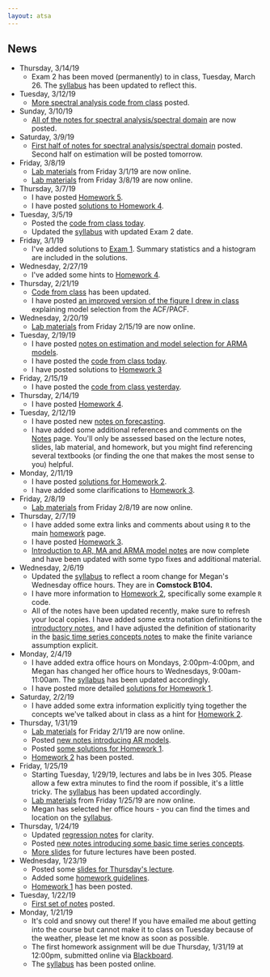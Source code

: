 ```yaml
---
layout: atsa
---
```


News
-------
* Thursday, 3/14/19
  - Exam 2 has been moved (permanently) to in class, Tuesday, March 26. The [syllabus](https://maryclare.github.io/atsa/content/syllabus.pdf)  has been updated to reflect this.
* Tuesday, 3/12/19
  - [More spectral analysis code from class](https://maryclare.github.io/atsa/content/code/code_3.R) posted. 
* Sunday, 3/10/19
  - [All of the notes for spectral analysis/spectral domain](https://maryclare.github.io/atsa/content/notes/notes_6.pdf) are now posted. 
* Saturday, 3/9/19
  - [First half of notes for spectral analysis/spectral domain](https://maryclare.github.io/atsa/content/notes/notes_6.pdf) posted. Second half on estimation will be posted tomorrow.
* Friday, 3/8/19
  - [Lab materials](https://github.com/maryclare/atsa/tree/master/content/labs/lab5) from Friday 3/1/19 are now online.
  - [Lab materials](https://github.com/maryclare/atsa/tree/master/content/labs/lab6) from Friday 3/8/19 are now online.
* Thursday, 3/7/19
    - I have posted [Homework 5](https://maryclare.github.io/atsa/content/homework/hw_5.pdf).
    - I have posted [solutions to Homework 4](https://maryclare.github.io/atsa/content/homework/hw_4_sol.pdf).
* Tuesday, 3/5/19
    - Posted the [code from class today](https://maryclare.github.io/atsa/content/code/code_3.R).
    - Updated the [syllabus](https://maryclare.github.io/atsa/content/syllabus.pdf) with updated Exam 2 date.
* Friday, 3/1/19
    - I've added solutions to [Exam 1](https://maryclare.github.io/atsa/content/exams/ex_1_sol.pdf). Summary statistics and a histogram are included in the solutions.
* Wednesday, 2/27/19
    - I've added some hints to [Homework 4](https://maryclare.github.io/atsa/content/homework/hw_4.pdf).
* Thursday, 2/21/19
    - [Code from class](https://github.com/maryclare/atsa/tree/master/content/code/code_2.R) has been updated.
    - I have posted [an improved version of the figure I drew in class](https://github.com/maryclare/atsa/tree/master/content/notes/model_select.pdf) explaining model selection from the ACF/PACF.
* Wednesday, 2/20/19
    - [Lab materials](https://github.com/maryclare/atsa/tree/master/content/labs/lab4) from Friday 2/15/19 are now online.
* Tuesday, 2/19/19
    - I have posted [notes on estimation and model selection for ARMA models](https://maryclare.github.io/atsa/content/notes/notes_5.pdf).
    - I have posted the [code from class today](https://maryclare.github.io/atsa/content/code/code_2.R).
    - I have posted solutions to [Homework 3](https://maryclare.github.io/atsa/content/homework/hw_3_sol.pdf)
* Friday, 2/15/19
    - I have posted the [code from class yesterday](https://maryclare.github.io/atsa/content/code/code_1.R).
* Thursday, 2/14/19
    - I have posted [Homework 4](https://maryclare.github.io/atsa/content/homework/hw_4.pdf).
* Tuesday, 2/12/19
    - I have posted new [notes on forecasting](https://maryclare.github.io/atsa/content/notes/notes_4.pdf).
    - I have added some additional references and comments on the [Notes](https://maryclare.github.io/atsa/notes.html) page. You'll only be assessed based on the lecture notes, slides, lab material, and homework, but you might find referencing several textbooks (or finding the one that makes the most sense to you) helpful.
* Monday, 2/11/19
    - I have posted [solutions for Homework 2](https://maryclare.github.io/atsa/content/homework/hw_2_sol.pdf).
    - I have added some clarifications to [Homework 3](https://maryclare.github.io/atsa/content/homework/hw_3.pdf).
* Friday, 2/8/19
    - [Lab materials](https://github.com/maryclare/atsa/tree/master/content/labs/lab3) from Friday 2/8/19 are now online.
* Thursday, 2/7/19
    - I have added some extra links and comments about using `R` to the main [homework](https://maryclare.github.io/atsa/homework.html) page.
    - I have posted [Homework 3](https://maryclare.github.io/atsa/content/homework/hw_3.pdf).
    - [Introduction to AR, MA and ARMA model notes](https://maryclare.github.io/atsa/content/notes/notes_3.pdf) are now complete and have been updated with some typo fixes and additional material.
* Wednesday, 2/6/19
    - Updated the [syllabus](https://maryclare.github.io/atsa/content/syllabus.pdf) to reflect a room change for Megan's Wednesday office hours. They are in **Comstock B104.**
    - I have more information to [Homework 2](https://maryclare.github.io/atsa/content/homework/hw_2.pdf), specifically some example `R` code.
    - All of the notes have been updated recently, make sure to refresh your local copies. I have added some extra notation definitions to the [introductory notes](https://maryclare.github.io/atsa/content/notes/notes_1.pdf), and I have adjusted the definition of stationarity in the [basic time series concepts notes](https://maryclare.github.io/atsa/content/notes/notes_2.pdf) to make the finite variance assumption explicit.
* Monday, 2/4/19
    - I have added extra office hours on Mondays, 2:00pm-4:00pm, and Megan has changed her office hours to Wednesdays, 9:00am-11:00am. The [syllabus](https://maryclare.github.io/atsa/content/syllabus.pdf) has been updated accordingly.
    - I have posted more detailed [solutions for Homework 1](https://maryclare.github.io/atsa/content/homework/hw_1_sol.pdf).
* Saturday, 2/2/19
    - I have added some extra information explicitly tying together the concepts we've talked about in class as a hint for [Homework 2](https://maryclare.github.io/atsa/content/homework/hw_2.pdf). 
* Thursday, 1/31/19
    - [Lab materials](https://github.com/maryclare/atsa/tree/master/content/labs/lab2) for Friday 2/1/19 are now online.
    - Posted [new notes introducing AR models](https://maryclare.github.io/atsa/content/notes/notes_3.pdf).
    - Posted [some solutions for Homework 1](https://maryclare.github.io/atsa/content/slides/slides_3.html).
    - [Homework 2](https://maryclare.github.io/atsa/content/homework/hw_2.pdf) has been posted.
* Friday, 1/25/19
    - Starting Tuesday, 1/29/19, lectures and labs be in Ives 305. Please allow a few extra minutes to find the room if possible, it's a little tricky. The [syllabus](https://maryclare.github.io/atsa/content/syllabus.pdf) has been updated accordingly.
    - [Lab materials](https://github.com/maryclare/atsa/tree/master/content/labs/lab1) from Friday 1/25/19 are now online.
    - Megan has selected her office hours - you can find the times and location on the [syllabus](https://maryclare.github.io/atsa/content/syllabus.pdf).
* Thursday, 1/24/19
    - Updated [regression notes](https://maryclare.github.io/atsa/content/notes/notes_1.pdf) for clarity.
    - Posted [new notes introducing some basic time series concepts](https://maryclare.github.io/atsa/content/notes/notes_2.pdf).
    - [More slides](https://maryclare.github.io/atsa/content/slides/slides_2.html) for future lectures have been posted.
* Wednesday, 1/23/19
    - Posted some [slides for Thursday's lecture](https://maryclare.github.io/atsa/content/slides/slides_1.html).
    - Added some [homework guidelines](https://maryclare.github.io/atsa/homework.html).
    - [Homework 1](https://maryclare.github.io/atsa/content/homework/hw_1.pdf) has been posted.
* Tuesday, 1/22/19
    - [First set of notes](https://maryclare.github.io/atsa/content/notes/notes_1.pdf) posted. 
* Monday, 1/21/19
    - It's cold and snowy out there! If you have emailed me about getting into the course but cannot make it to class on Tuesday because of the weather, please let me know as soon as possible.
    - The first homework assignment will be due Thursday, 1/31/19 at 12:00pm, submitted online via [Blackboard](https://blackboard.cornell.edu).
    - The [syllabus](https://maryclare.github.io/atsa/content/syllabus.pdf) has been posted online.